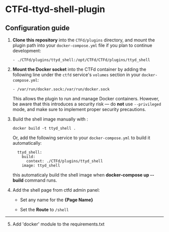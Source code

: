 # CTFd-ttyd-shell-plugin
## Configuration guide

 1. **Clone this repository** into the `CTFd/plugins` directory, and mount the plugin path into your `docker-compose.yml` file if you plan to continue development:
	```
	- ./CTFd/plugins/ttyd_shell:/opt/CTFd/CTFd/plugins/ttyd_shell
	```
	
 2. **Mount the Docker socket** into the CTFd container by adding the following line under the `ctfd` service's `volumes` section in your `docker-compose.yml`:
	```
	- /var/run/docker.sock:/var/run/docker.sock
	```
	This allows the plugin to run and manage Docker containers. However, be aware that this introduces a security risk — do **not** use `--privileged` mode, and make sure to implement proper security precautions.
 3. Build the shell image manually with :
	```
	docker build -t ttyd_shell . 
	```
	Or, add the following service to your `docker-compose.yml` to build it automatically:
	```
	  ttyd_shell:
	    build:
	      context: ./CTFd/plugins/ttyd_shell
	    image: ttyd_shell
	```
	this automaticaly build the shell image when **docker-compose up --build** command runs.
	
 4. Add the shell page from ctfd admin panel:
		
	 -   Set any name for the **{Page Name}**
    
	-   Set the **Route** to `/shell`
----

 5. Add 'docker' module to the requirements.txt